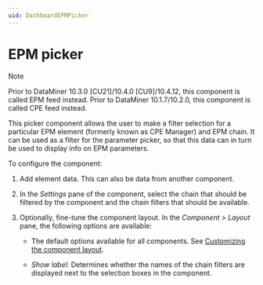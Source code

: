 ```yaml
---
uid: DashboardEPMPicker
---
```


# EPM picker

> [!NOTE]
> Prior to DataMiner 10.3.0 [CU21]/10.4.0 [CU9]/10.4.12<!--RN 41141-->, this component is called EPM feed instead.
> Prior to DataMiner 10.1.7/10.2.0<!--  RN 29770 -->, this component is called CPE feed instead.

This picker component allows the user to make a filter selection for a particular EPM element (formerly known as CPE Manager) and EPM chain. It can be used as a filter for the parameter picker, so that this data can in turn be used to display info on EPM parameters.

To configure the component:

1. Add element data. This can also be data from another component.

1. In the *Settings* pane of the component, select the chain that should be filtered by the component and the chain filters that should be available.

1. Optionally, fine-tune the component layout. In the *Component* > *Layout* pane, the following options are available:

   - The default options available for all components. See [Customizing the component layout](xref:Customize_Component_Layout).

   - *Show label*: Determines whether the names of the chain filters are displayed next to the selection boxes in the component.
